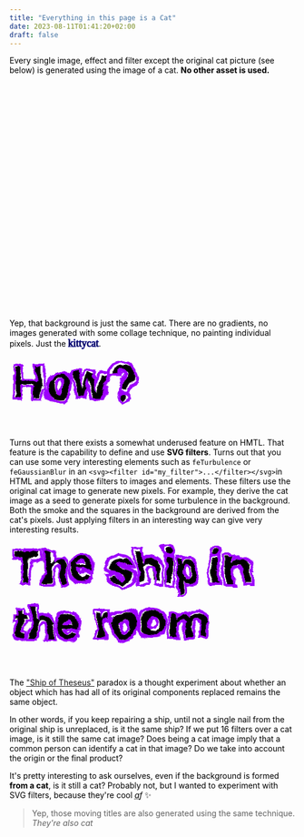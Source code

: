 ```yaml
---
title: "Everything in this page is a Cat"
date: 2023-08-11T01:41:20+02:00
draft: false
---
```


Every single image, effect and filter except the original cat picture (see below)
is generated using the image of a cat. **No other asset is used.**

<div class="orig-cat"></div>

Yep, that background is just the same cat. There are no gradients, no images
generated with some collage technique, no painting individual pixels. Just the <span class="kittycat">kittycat</span>.

# How?

Turns out that there exists a somewhat underused feature on HMTL. That feature is the capability to define and use **SVG filters**. Turns out that you can use some very interesting elements such as `feTurbulence` or `feGaussianBlur` in an `<svg><filter id="my_filter">...</filter></svg>`in HTML and apply those filters to images and elements. These filters use the original cat image to generate new pixels. For example, they derive the cat image as a seed to generate pixels for some turbulence in the background. Both the smoke and the squares in the background are derived from the cat's pixels. Just applying filters in an interesting way can give very interesting results.

# The ship in the room

The ["Ship of Theseus"](https://en.wikipedia.org/wiki/Ship_of_Theseus) paradox is a thought experiment about whether an object which has had all of its original components replaced remains the same object.

In other words, if you keep repairing a ship, until not a single nail from the original ship is unreplaced, is it the same ship? If we put 16 filters over a cat image, is it still the same cat image? Does being a cat image imply that a common person can identify a cat in that image? Do we take into account the origin or the final product?

It's pretty interesting to ask ourselves, even if the background is formed **from a cat**, is it still a cat? Probably not, but I wanted to experiment with SVG filters, because they're cool <abbr title="As fuck">*af*</abbr> :sparkles:

> Yep, those moving titles are also generated using the same technique. *They're also cat*

<svg xmlns="http://www.w3.org/2000/svg" xmlns:xlink="http://www.w3.org/1999/xlink"><filter id="filter" x="-20%" y="-20%" width="140%" height="140%" filterUnits="objectBoundingBox" primitiveUnits="userSpaceOnUse" color-interpolation-filters="linearRGB"><feTurbulence type="turbulence" baseFrequency="0.015 0.015" numOctaves="3" seed="8" stitchTiles="stitch" result="turbulence"></feTurbulence><feMorphology operator="dilate" radius="35 35" in="turbulence" result="morphology"></feMorphology><feColorMatrix type="matrix" values="1 0 0 0 0
0 1 0 0 0
0 0 1 0 0
0 0 0 10 0" in="morphology" result="colormatrix"></feColorMatrix><feColorMatrix type="saturate" values="10" in="colormatrix" result="colormatrix1"></feColorMatrix><feComposite in="colormatrix1" in2="SourceAlpha" operator="in" result="composite"></feComposite></filter><filter id="filterx" x="-20%" y="-20%" width="140%" height="140%" filterUnits="objectBoundingBox" primitiveUnits="userSpaceOnUse" color-interpolation-filters="linearRGB"><feTurbulence type="turbulence" baseFrequency="0.013 0.01" numOctaves="2" seed="1" stitchTiles="stitch" result="turbulence"/><feFlood flood-color="#9d03fc" flood-opacity="1" result="flood"/><feComposite in="flood" in2="turbulence" operator="in" result="composite1"/><feComposite in="composite1" in2="SourceAlpha" operator="in" result="composite2"/></filter><filter id="stroke" x="-20%" y="-20%" width="140%" height="140%" filterUnits="objectBoundingBox" primitiveUnits="userSpaceOnUse" color-interpolation-filters="linearRGB"><feMorphology operator="dilate" radius="4 4" in="SourceAlpha" result="morphology"/><feFlood flood-color="#9d03fc" flood-opacity="1" result="flood"/><feComposite in="flood" in2="morphology" operator="in" result="composite"/><feComposite in="composite" in2="SourceAlpha" operator="out" result="composite1"/><feTurbulence type="fractalNoise" baseFrequency="0.01 0.02" numOctaves="1" seed="0" stitchTiles="stitch" result="turbulence"/><feDisplacementMap in="composite1" in2="turbulence" scale="17" xChannelSelector="A" yChannelSelector="A" result="displacementMap"/><feMerge result="merge"><feMergeNode in="SourceGraphic" result="mergeNode"/><feMergeNode in="displacementMap" result="mergeNode1"/></feMerge></filter><filter id="waves" x="-20%" y="-20%" width="140%" height="140%" filterUnits="objectBoundingBox" primitiveUnits="userSpaceOnUse" color-interpolation-filters="linearRGB"><feTurbulence type="turbulence" baseFrequency="0.01 0.01" numOctaves="100" id="waves_turbulence" seed="2" stitchTiles="noStitch" result="turbulence"/><feDisplacementMap in="SourceGraphic" in2="turbulence" scale="20" xChannelSelector="G" yChannelSelector="A" result="displacementMap"/></filter>
</svg>
<style>body{overflow-x:hidden;color:black}.post-title{background:url("https://placecats.com/800/400");filter:url(#stroke);font-family:'Cherry Bomb One',cursive;-webkit-text-stroke:4px navy;text-stroke:4px navy}main:before{content:"";position:absolute;top:-150px;left:0;width:100vw;height:400%;z-index:-1;filter:contrast(1000%) brightness(1000%);background:url("https://placecats.com/800/400");filter:url(#filterx) url(#filter)}.orig-cat{background:url("https://placecats.com/800/400");filter:url(#stroke);width:100%;height:400px}.post-date{filter:url(#stroke);width:100%;height:100px;background-repeat:no-repeat}h1{filter:url(#stroke) url(#waves);font-size:5rem;margin-top:-10px}.kittycat{font-family:'Cherry Bomb One',cursive;font-size:18px;text-stroke:1px navy;-webkit-text-stroke:1px navy}article{backdrop-filter:blur(15px) hue-rotate(180deg)}
</style>
<link rel="preconnect" href="https://fonts.googleapis.com">
<link rel="preconnect" href="https://fonts.gstatic.com" crossorigin>
<link href="https://fonts.googleapis.com/css2?family=Cherry+Bomb+One&display=swap" rel="stylesheet">
<script>let waves_turbulence = document.getElementById("waves_turbulence");function newSeed() {window.requestAnimationFrame(newSeed);waves_turbulence.setAttribute("seed", Math.random() * 100);};newSeed();</script>